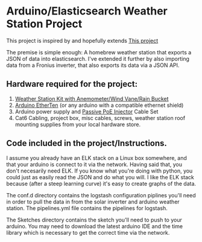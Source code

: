 # Arduino/Elasticsearch Weather Station Project

This project is inspired by and hopefully extends [This project](https://elastic.co/blog/arduino-based-home-weather-station-on-the-elastic-stack#sketch1) 

The premise is simple enough: A homebrew weather station that exports a JSON of data into elasticsearch. I've extended it further by also importing data from a Fronius inverter, that also exports its data via a JSON API.

## Hardware required for the project:
1. [Weather Station Kit with Anemometer/Wind Vane/Rain Bucket](https://www.dfrobot.com/wiki/index.php/Weather_Station_with_Anemometer/Wind_vane/Rain_bucket_SKU:SEN0186)
3. [Arduino EtherTen](https://www.freetronics.com.au/products/etherten) (or any arduino with a compatible ethernet shield)
4. Arduino power supply and [Passive PoE Injector](https://www.littlebirdelectronics.com.au/passive-poe-injector-cable-set) Cable Set
5. Cat6 Cabling, project box, misc cables, screws, weather station roof mounting supplies from your local hardware store.

## Code included in the project/Instructions.

I assume you already have an ELK stack on a Linux box somewhere, and that your arduino is connect to it via the network. Having said that, you don't necesarily need ELK. If you know what you're doing with python, you could just as easily read the JSON and do what you will. I like the ELK stack because (after a steep learning curve) it's easy to create graphs of the data.

The conf.d directory contains the logstash configuration piplines you'll need in order to pull the data in from the solar inverter and arduino weather station. The pipelines.yml file contains the pipelines for logstash.

The Sketches directory contains the sketch you'll need to push to your arduino. You may need to download the latest arduino IDE and the time library which is necessary to get the correct time via the network.
